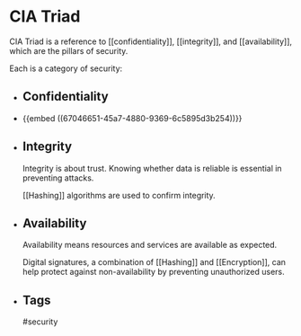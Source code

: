 # CIA Triad

CIA Triad is a reference to [[confidentiality]], [[integrity]], and [[availability]], which are the pillars of security. 


Each is a category of security:
- ## Confidentiality
- {{embed ((67046651-45a7-4880-9369-6c5895d3b254))}}
- ## Integrity
  
  Integrity is about trust. Knowing whether data is reliable is essential in preventing attacks.
  
  [[Hashing]] algorithms are used to confirm integrity.
- ## Availability
  
  Availability means resources and services are available as expected.
  
  Digital signatures, a combination of [[Hashing]] and [[Encryption]], can help protect against non-availability by preventing unauthorized users.
- ## Tags
  
  #security
